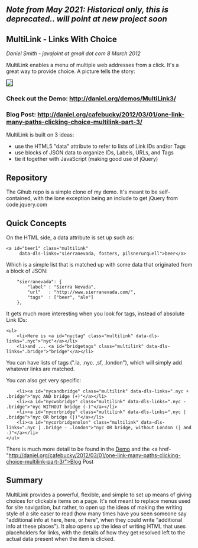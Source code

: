 
## _Note from May 2021: Historical only, this is deprecated.. will point at new project soon_


## MultiLink - Links With Choice
_Daniel Smith - javajoint at gmail dot com_
_8 March 2012_

MultiLink enables a menu of multiple web addresses from a click.  It's a great way to provide choice.  A picture tells the story:

<img style="border: 1px solid black" src="http://daniel.org/buckybits/wp-content/uploads/2012/02/ml2-brooklyn-example.png">

### Check out the Demo: http://daniel.org/demos/MultiLink3/ 
### Blog Post: http://daniel.org/cafebucky/2012/03/01/one-link-many-paths-clicking-choice-multilink-part-3/

MultiLink is built on 3 ideas:

* use the HTML5 "data" attribute to refer to lists of Link IDs and/or Tags
* use blocks of JSON data to organize IDs, Labels, URLs, and Tags
* tie it together with JavaScript (making good use of jQuery)

## Repository

The Gihub repo is a simple clone of my demo.  It's meant to be self-contained, with the lone exception being an include to get jQuery from code.jquery.com

## Quick Concepts

On the HTML side, a data attribute is set up such as:

    <a id="beer1" class="multilink"
         data-dls-links="sierranevada, fosters, pilsnerurquell">beer</a>


Which is a simple list that is matched up with some data that originated from a block of JSON:


        "sierranevada": {
            "label" : "Sierra Nevada",
            "url"   : "http://www.sierranevada.com/",
            "tags"  : ["beer", "ale"]
        },

It gets much more interesting when you look for tags, instead of absolute Link IDs:

    <ul>
        <li>Here is <a id="nyctag" class="multilink" data-dls-links=".nyc">"nyc"</a></li>
        <li>and ... <a id="bridgetags" class="multilink" data-dls-links=".bridge">"bridge"</a></li>

You can have lists of tags (".la, .nyc. ,sf, .london"), which will simply add whatever links are matched.

You can also get very specific:

        <li><a id="nycandbridge" class="multilink" data-dls-links=".nyc + .bridge">"nyc AND bridge (+)"</a></li>
        <li><a id="nycwobridge" class="multilink" data-dls-links=".nyc - .bridge">"nyc WITHOUT bridge (-)"</a></li>
        <li><a id="nycorbridge" class="multilink" data-dls-links=".nyc | .bridge">"nyc OR bridge (|)"</a></li>
        <li><a id="nycorbridgenolon" class="multilink" data-dls-links=".nyc | .bridge - .london">"nyc OR bridge, without London (| and -)"</a></li>
    </ul>

There is much more detail to be found in the <a href="http://daniel.org/demos/MultiLink3/">Demo</a> and the <a href-"http://daniel.org/cafebucky/2012/03/01/one-link-many-paths-clicking-choice-multilink-part-3/">Blog Post</a>

## Summary

MultiLink provides a powerful, flexible, and simple to set up means of giving choices for clickable items on a page.  It's not meant to replace menus used for site navigation, but rather, to open up the ideas of making the writing style of a site easer to read (how many times have you seen someone say "additional info at here, here, or here", when they could write "additional info at these places").  It also opens up the idea of writing HTML that uses placeholders for links, with the details of how they get resolved left to the actual data present when the item is clicked.




